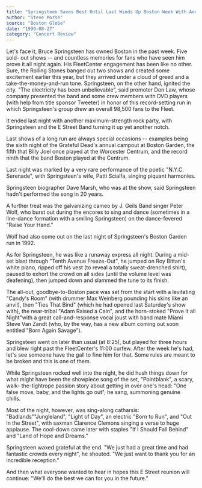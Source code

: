 ```yaml
---
title: "Springsteen Saves Best Until Last Winds Up Boston Week With Another Dazzler"
author: "Steve Morse"
source: "Boston Globe"
date: "1999-08-27"
category: "Concert Review"
---
```


Let's face it, Bruce Springsteen has owned Boston in the past week. Five sold- out shows -- and countless memories for fans who have seen him prove it all night again. His FleetCenter engagement has been like no other. Sure, the Rolling Stones banged out two shows and created some excitement earlier this year, but they arrived under a cloud of greed and a take-the-money-and-run tone. Springsteen, on the other hand, ignited the city. "The electricity has been unbelievable", said promoter Don Law, whose company presented the band and some crew members with DVD players (with help from title sponsor Tweeter) in honor of this record-setting run in which Springsteen's group drew an overall 98,500 fans to the Fleet.

It ended last night with another maximum-strength rock party, with Springsteen and the E Street Band turning it up yet another notch.

Last shows of a long run are always special occasions -- examples being the sixth night of the Grateful Dead's annual campout at Boston Garden, the fifth that Billy Joel once played at the Worcester Centrum, and the record ninth that the band Boston played at the Centrum.

Last night was marked by a very rare performance of the poetic "N.Y.C. Serenade", with Springsteen's wife, Patti Scialfa, singing piquant harmonies.

Springsteen biographer Dave Marsh, who was at the show, said Springsteen hadn't performed the song in 20 years.

A further treat was the galvanizing cameo by J. Geils Band singer Peter Wolf, who burst out during the encores to sing and dance (sometimes in a line-dance formation with a smiling Springsteen) on the dance-fevered "Raise Your Hand."

Wolf had also come out on the last night of Springsteen's Boston Garden run in 1992.

As for Springsteen, he was like a runaway express all night. During a mid-set blast through "Tenth Avenue Freeze-Out", he jumped on Roy Bittan's white piano, ripped off his vest (to reveal a totally sweat-drenched shirt), paused to exhort the crowd on all sides (until the volume level was deafening), then jumped down and slammed the tune to its finish.

The all-out, goodbye-to-Boston pace was set from the start with a levitating "Candy's Room" (with drummer Max Weinberg pounding his skins like an anvil), then "Ties That Bind" (which he had opened last Saturday's show with), the near-tribal "Adam Raised a Cain", and the horn-stoked "Prove It all Night"with a great call-and-response vocal joust with band mate Miami Steve Van Zandt (who, by the way, has a new album coming out soon entitled "Born Again Savage").

Springsteen went on later than usual (at 8:25), but played for three hours and blew right past the FleetCenter's 11:00 curfew. After the week he's had, let's see someone have the gall to fine him for that. Some rules are meant to be broken and this is one of them.

While Springsteen rocked well into the night, he did hush things down for what might have been the showpiece song of the set, "Pointblank", a scary, walk- the-tightrope passion story about getting in over one's head: "One false move, baby, and the lights go out", he sang, summoning genuine chills.

Most of the night, however, was sing-along catharsis: "Badlands""Jungleland", "Light of Day", an electric "Born to Run", and "Out in the Street", with saxman Clarence Clemons singing a verse to huge applause. The cool-down came later with staples "If I Should Fall Behind" and "Land of Hope and Dreams."

Springsteen waxed grateful at the end. "We just had a great time and had fantastic crowds every night", he shouted. "We just want to thank you for an incredible reception."

And then what everyone wanted to hear in hopes this E Street reunion will continue: "We'll do the best we can for you in the future."
